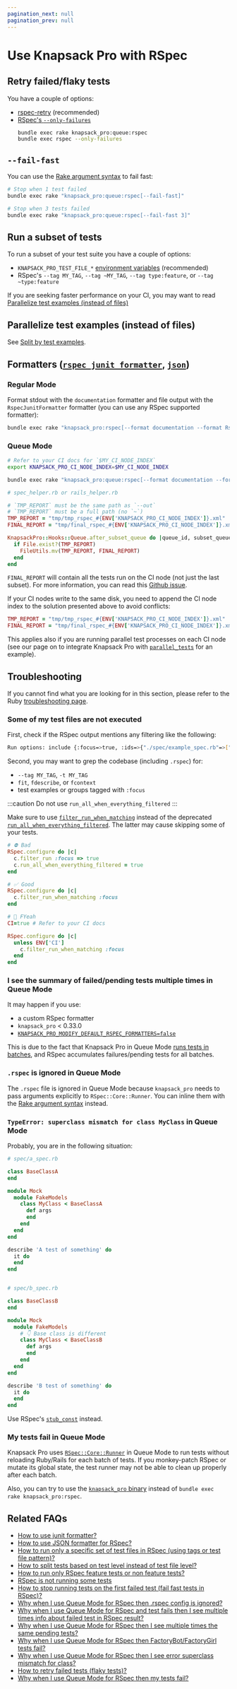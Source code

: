```yaml
---
pagination_next: null
pagination_prev: null
---
```


# Use Knapsack Pro with RSpec

## Retry failed/flaky tests

You have a couple of options:
- [rspec-retry](https://github.com/NoRedInk/rspec-retry) (recommended)
- [RSpec's `--only-failures`](https://relishapp.com/rspec/rspec-core/docs/command-line/only-failures)
  ```bash
  bundle exec rake knapsack_pro:queue:rspec
  bundle exec rspec --only-failures
  ```

## `--fail-fast`

You can use the [Rake argument syntax](/ruby/reference/#command-line-arguments) to fail fast:

```bash
# Stop when 1 test failed
bundle exec rake "knapsack_pro:queue:rspec[--fail-fast]"

# Stop when 3 tests failed
bundle exec rake "knapsack_pro:queue:rspec[--fail-fast 3]"
```

## Run a subset of tests

To run a subset of your test suite you have a couple of options:
- `KNAPSACK_PRO_TEST_FILE_*` [environment variables](/ruby/reference/) (recommended)
- RSpec's `--tag MY_TAG`, `--tag ~MY_TAG`, `--tag type:feature`, or `--tag ~type:feature`

If you are seeking faster performance on your CI, you may want to read [Parallelize test examples (instead of files)](#parallelize-test-examples-instead-of-files)

## Parallelize test examples (instead of files)

See [Split by test examples](/ruby/split-by-test-examples).

## Formatters ([`rspec_junit_formatter`](https://github.com/sj26/rspec_junit_formatter), [`json`](https://relishapp.com/rspec/rspec-core/v/3-12/docs/formatters/json-formatter))

### Regular Mode

Format stdout with the `documentation` formatter and file output with the `RspecJunitFormatter` formatter (you can use any RSpec supported formatter):

```bash
bundle exec rake "knapsack_pro:rspec[--format documentation --format RspecJunitFormatter --out tmp/rspec.xml]"
```

### Queue Mode

```bash
# Refer to your CI docs for `$MY_CI_NODE_INDEX`
export KNAPSACK_PRO_CI_NODE_INDEX=$MY_CI_NODE_INDEX

bundle exec rake "knapsack_pro:queue:rspec[--format documentation --format RspecJunitFormatter --out tmp/rspec_$KNAPSACK_PRO_CI_NODE_INDEX.xml]"
```

```ruby
# spec_helper.rb or rails_helper.rb

# `TMP_REPORT` must be the same path as `--out`
# `TMP_REPORT` must be a full path (no `~`)
TMP_REPORT = "tmp/tmp_rspec_#{ENV['KNAPSACK_PRO_CI_NODE_INDEX']}.xml"
FINAL_REPORT = "tmp/final_rspec_#{ENV['KNAPSACK_PRO_CI_NODE_INDEX']}.xml"

KnapsackPro::Hooks::Queue.after_subset_queue do |queue_id, subset_queue_id|
  if File.exist?(TMP_REPORT)
    FileUtils.mv(TMP_REPORT, FINAL_REPORT)
  end
end
```

`FINAL_REPORT` will contain all the tests run on the CI node (not just the last subset). For more information, you can read this [Github issue](https://github.com/KnapsackPro/knapsack_pro-ruby/issues/40).

If your CI nodes write to the same disk, you need to append the CI node index to the solution presented above to avoid conflicts:

```ruby
TMP_REPORT = "tmp/tmp_rspec_#{ENV['KNAPSACK_PRO_CI_NODE_INDEX']}.xml"
FINAL_REPORT = "tmp/final_rspec_#{ENV['KNAPSACK_PRO_CI_NODE_INDEX']}.xml"
```
This applies also if you are running parallel test processes on each CI node (see our page on to integrate Knapsack Pro with [`parallel_tests`](/ruby/parallel_tests) for an example).

## Troubleshooting

If you cannot find what you are looking for in this section, please refer to the Ruby [troubleshooting page](/ruby/troubleshooting).

### Some of my test files are not executed

First, check if the RSpec output mentions any filtering like the following:

```bash
Run options: include {:focus=>true, :ids=>{"./spec/example_spec.rb"=>["1:1:2"]}}
```

Second, you may want to grep the codebase (including `.rspec`) for:
- `--tag MY_TAG`, `-t MY_TAG`
- `fit`, `fdescribe`, or `fcontext`
- test examples or groups tagged with `:focus`

:::caution
Do not use `run_all_when_everything_filtered`
:::

Make sure to use [`filter_run_when_matching`](https://relishapp.com/rspec/rspec-core/v/3-12/docs/filtering/filter-run-when-matching) instead of the deprecated [`run_all_when_everything_filtered`](https://relishapp.com/rspec/rspec-core/v/2-3/docs/filtering/run-all-when-everything-filtered). The latter may cause skipping some of your tests.

```ruby
# ⛔️ Bad
RSpec.configure do |c|
  c.filter_run :focus => true
  c.run_all_when_everything_filtered = true
end

# ✅ Good
RSpec.configure do |c|
  c.filter_run_when_matching :focus
end

# 🤘 FYeah
CI=true # Refer to your CI docs

RSpec.configure do |c|
  unless ENV['CI']
    c.filter_run_when_matching :focus
  end
end
```

### I see the summary of failed/pending tests multiple times in Queue Mode

It may happen if you use:
- a custom RSpec formatter
- `knapsack_pro` < 0.33.0
- [`KNAPSACK_PRO_MODIFY_DEFAULT_RSPEC_FORMATTERS=false`](https://github.com/KnapsackPro/knapsack_pro-ruby#knapsack_pro_modify_default_rspec_formatters-hide-duplicated-summary-of-pending-and-failed-tests)

This is due to the fact that Knapsack Pro in Queue Mode [runs tests in batches](/overview/#queue-mode-dynamic-split), and RSpec accumulates failures/pending tests for all batches.

### `.rspec` is ignored in Queue Mode

The `.rspec` file is ignored in Queue Mode because `knapsack_pro` needs to pass arguments explicitly to `RSpec::Core::Runner`. You can inline them with the [Rake argument syntax](/ruby/reference/#command-line-arguments) instead.

### `TypeError: superclass mismatch for class MyClass` in Queue Mode

Probably, you are in the following situation:

```ruby
# spec/a_spec.rb

class BaseClassA
end

module Mock
  module FakeModels
    class MyClass < BaseClassA
      def args
      end
    end
  end
end

describe 'A test of something' do
  it do
  end
end


# spec/b_spec.rb

class BaseClassB
end

module Mock
  module FakeModels
    # 👇 Base class is different
    class MyClass < BaseClassB
      def args
      end
    end
  end
end

describe 'B test of something' do
  it do
  end
end
```

Use RSpec's [`stub_const`](https://relishapp.com/rspec/rspec-mocks/docs/mutating-constants) instead.

### My tests fail in Queue Mode

Knapsack Pro uses [`RSpec::Core::Runner`](https://relishapp.com/rspec/rspec-core/docs/running-specs-multiple-times-with-different-runner-options-in-the-same-process) in Queue Mode to run tests without reloading Ruby/Rails for each batch of tests. If you monkey-patch RSpec or mutate its global state, the test runner may not be able to clean up properly after each batch.

Also, you can try to use the [`knapsack_pro` binary](https://github.com/KnapsackPro/knapsack_pro-ruby#knapsack-pro-binary) instead of `bundle exec rake knapsack_pro:rspec`.

## Related FAQs

- [How to use junit formatter?](https://knapsackpro.com/faq/question/how-to-use-junit-formatter)
- [How to use JSON formatter for RSpec?](https://knapsackpro.com/faq/question/how-to-use-json-formatter-for-rspec)
- [How to run only a specific set of test files in RSpec (using tags or test file pattern)?](https://knapsackpro.com/faq/question/how-to-run-only-a-specific-set-of-test-files-in-rspec)
- [How to split tests based on test level instead of test file level?](https://knapsackpro.com/faq/question/how-to-split-tests-based-on-test-level-instead-of-test-file-level)
- [How to run only RSpec feature tests or non feature tests?](https://knapsackpro.com/faq/question/how-to-run-only-rspec-feature-tests-or-non-feature-tests)
- [RSpec is not running some tests](https://knapsackpro.com/faq/question/rspec-is-not-running-some-tests)
- [How to stop running tests on the first failed test (fail fast tests in RSpec)?](https://knapsackpro.com/faq/question/how-to-stop-running-tests-on-the-first-failed-test-fail-fast-tests-in-rspec)
- [Why when I use Queue Mode for RSpec then .rspec config is ignored?](https://knapsackpro.com/faq/question/why-when-i-use-queue-mode-for-rspec-then-rspec-config-is-ignored)
- [Why when I use Queue Mode for RSpec and test fails then I see multiple times info about failed test in RSpec result?](https://knapsackpro.com/faq/question/why-when-i-use-queue-mode-for-rspec-and-test-fails-then-i-see-multiple-times-info-about-failed-test-in-rspec-result)
- [Why when I use Queue Mode for RSpec then I see multiple times the same pending tests?](https://knapsackpro.com/faq/question/why-when-i-use-queue-mode-for-rspec-then-i-see-multiple-times-the-same-pending-tests)
- [Why when I use Queue Mode for RSpec then FactoryBot/FactoryGirl tests fail?](https://knapsackpro.com/faq/question/why-when-i-use-queue-mode-for-rspec-then-factorybotfactorygirl-tests-fail)
- [Why when I use Queue Mode for RSpec then I see error superclass mismatch for class?](https://knapsackpro.com/faq/question/why-when-i-use-queue-mode-for-rspec-then-i-see-error-superclass-mismatch-for-class)
- [How to retry failed tests (flaky tests)?](https://knapsackpro.com/faq/question/how-to-retry-failed-tests-flaky-tests)
- [Why when I use Queue Mode for RSpec then my tests fail?](https://knapsackpro.com/faq/question/why-when-i-use-queue-mode-for-rspec-then-my-tests-fail)
